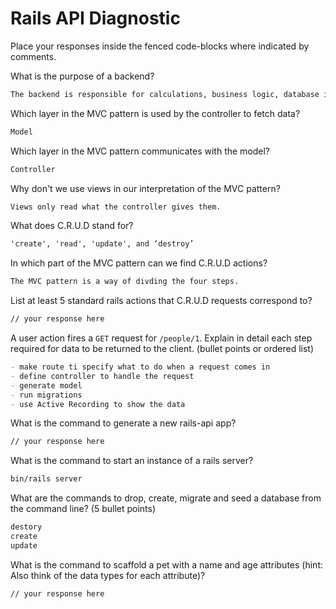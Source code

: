 # Rails API Diagnostic

Place your responses inside the fenced code-blocks where indicated by comments.

What is the purpose of a backend?

```md
The backend is responsible for calculations, business logic, database interactions, etc.  It is what makes the application run.
```

Which layer in the MVC pattern is used by the controller to fetch data?

```md
Model
```

Which layer in the MVC pattern communicates with the model?

```md
Controller
```

Why don't we use views in our interpretation of the MVC pattern?

```md
Views only read what the controller gives them.
```

What does C.R.U.D stand for?

```md
'create', 'read', 'update', and ‘destroy’
```

In which part of the MVC pattern can we find C.R.U.D actions?

```md
The MVC pattern is a way of divding the four steps.
```

List at least 5 standard rails actions that C.R.U.D requests correspond to?

```md
// your response here
```

A user action fires a `GET` request for `/people/1`. Explain in detail each step
required for data to be returned to the client. (bullet points or ordered list)

```md
- make route ti specify what to do when a request comes in
- define controller to handle the request
- generate model
- run migrations
- use Active Recording to show the data
```

What is the command to generate a new rails-api app?

```bash
// your response here
```

What is the command to start an instance of a rails server?

```bash
bin/rails server
```

What are the commands to drop, create, migrate and seed a database from the command
line? (5 bullet points)

```bash
destory
create
update


```

What is the command to scaffold a pet with a name and age attributes (hint:
Also think of the data types for each attribute)?

```bash
// your response here
```
